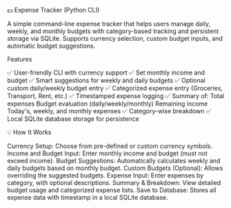 💵 Expense Tracker (Python CLI)

A simple command-line expense tracker that helps users manage daily, weekly, and monthly budgets with category-based tracking and persistent storage via SQLite. Supports currency selection, custom budget inputs, and automatic budget suggestions.

Features

✅ User-friendly CLI with currency support
✅ Set monthly income and budget
✅ Smart suggestions for weekly and daily budgets
✅ Optional custom daily/weekly budget entry
✅ Categorized expense entry (Groceries, Transport, Rent, etc.)
✅ Timestamped expense logging
✅ Summary of:
Total expenses
Budget evaluation (daily/weekly/monthly)
Remaining income
Today's, weekly, and monthly expenses
✅ Category-wise breakdown
✅ Local SQLite database storage for persistence

💡 How It Works

Currency Setup: Choose from pre-defined or custom currency symbols.
Income and Budget Input: Enter monthly income and budget (must not exceed income).
Budget Suggestions: Automatically calculates weekly and daily budgets based on monthly budget.
Custom Budgets (Optional): Allows overriding the suggested budgets.
Expense Input: Enter expenses by category, with optional descriptions.
Summary & Breakdown: View detailed budget usage and categorized expense lists.
Save to Database: Stores all expense data with timestamp in a local SQLite database.
